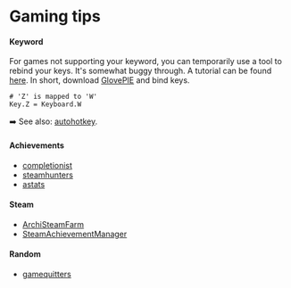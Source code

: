 # Gaming tips

<div class="row row-cols-md-2"><div>

#### Keyword

For games not supporting your keyword, you can temporarily use a tool to rebind your keys. It's somewhat buggy through. A tutorial can be found [here](https://steamcommunity.com/sharedfiles/filedetails/?id=270957415). In short, download [GlovePIE](https://github.com/Ravbug/GlovePIE/releases/tag/Release) and bind keys.

```
# 'Z' is mapped to 'W'
Key.Z = Keyboard.W
```

➡️ See also: [autohotkey](https://www.autohotkey.com/).
</div><div>

#### Achievements

* [completionist](https://completionist.me/)
* [steamhunters](https://steamhunters.com/profiles)
* [astats](https://astats.astats.nl/astats/)

#### Steam

* [ArchiSteamFarm](https://github.com/JustArchiNET/ArchiSteamFarm)
* [SteamAchievementManager](https://github.com/gibbed/SteamAchievementManager)

#### Random

* [gamequitters](https://gamequitters.com/)
</div></div>